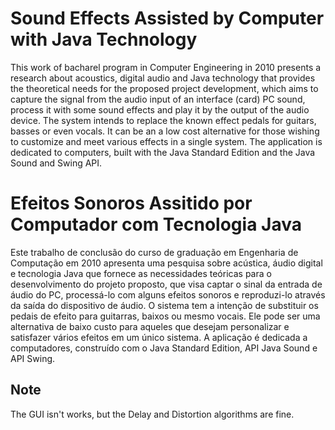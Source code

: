 # Sound Effects Assisted by Computer with Java Technology

This work of bacharel program in Computer Engineering in 2010 presents a research about acoustics, digital audio and Java technology that provides the theoretical needs for the proposed project development, which aims to capture the signal from the audio input of an interface (card) PC sound, process it with some sound effects and play it by the output of the audio device.
The system intends to replace the known effect pedals for guitars, basses or even vocals. It can be an a low cost alternative for those wishing to customize and meet various effects in a single system. The application is dedicated to computers, built with the Java Standard Edition and the Java Sound and Swing API.

# Efeitos Sonoros Assitido por Computador com Tecnologia Java

Este trabalho de conclusão do curso de graduação em Engenharia de Computação em 2010 apresenta uma pesquisa sobre acústica, áudio digital e tecnologia Java que fornece as necessidades teóricas para o desenvolvimento do projeto proposto, que visa captar o sinal da entrada de áudio do PC, processá-lo com alguns efeitos sonoros e reproduzi-lo através da saída do dispositivo de áudio.
O sistema tem a intenção de substituir os pedais de efeito para guitarras, baixos ou mesmo vocais. Ele pode ser uma alternativa de baixo custo para aqueles que desejam personalizar e satisfazer vários efeitos em um único sistema. A aplicação é dedicada a computadores, construído com o Java Standard Edition, API Java Sound e API Swing.

## Note
The GUI isn't works, but the Delay and Distortion algorithms are fine.
